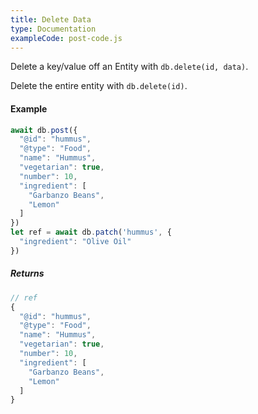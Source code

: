 ```yaml
---
title: Delete Data
type: Documentation
exampleCode: post-code.js
---
```


Delete a key/value off an Entity with `db.delete(id, data)`.

Delete the entire entity with `db.delete(id)`.

#### Example

```js
await db.post({
  "@id": "hummus",
  "@type": "Food",
  "name": "Hummus",
  "vegetarian": true,
  "number": 10,
  "ingredient": [
    "Garbanzo Beans",
    "Lemon"
  ]
})
let ref = await db.patch('hummus', {
  "ingredient": "Olive Oil"
})
```

##### Returns

```js
// ref
{
  "@id": "hummus",
  "@type": "Food",
  "name": "Hummus",
  "vegetarian": true,
  "number": 10,
  "ingredient": [
    "Garbanzo Beans",
    "Lemon"
  ]
}

```
